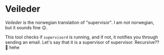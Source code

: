 # Veileder

*Veileder* is the norwegian translation of "supervisor". I am not norwegian, but it sounds fine 😉.

This tool checks if `supervisord` is running, and if not, it notifies you through sending an email. Let's say that it is a supervisor of supervisor. Recursive?? 🤔 hehe
